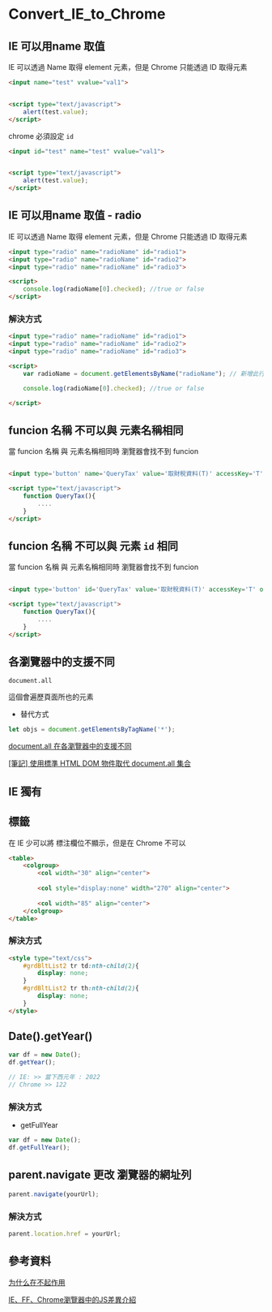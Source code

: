 # Convert_IE_to_Chrome

## IE 可以用name 取值

IE 可以透過 Name 取得 element 元素，但是 Chrome 只能透過 ID 取得元素

```html
<input name="test" vvalue="val1">


<script type="text/javascript">
    alert(test.value);
</script>
```

chrome 必須設定 `id`

```html
<input id="test" name="test" vvalue="val1">


<script type="text/javascript">
    alert(test.value);
</script>
```

## IE 可以用name 取值 - radio 

IE 可以透過 Name 取得 element 元素，但是 Chrome 只能透過 ID 取得元素

```html
<input type="radio" name="radioName" id="radio1">
<input type="radio" name="radioName" id="radio2">
<input type="radio" name="radioName" id="radio3">

<script>
    console.log(radioName[0].checked); //true or false
</script>
```

### 解決方式

```html
<input type="radio" name="radioName" id="radio1">
<input type="radio" name="radioName" id="radio2">
<input type="radio" name="radioName" id="radio3">

<script>
    var radioName = document.getElementsByName("radioName"); // 新增此行

    console.log(radioName[0].checked); //true or false

</script>
```

## funcion 名稱 不可以與 元素名稱相同

當 funcion 名稱 與 元素名稱相同時 瀏覽器會找不到 funcion

```html

<input type='button' name='QueryTax' value='取財稅資料(T)' accessKey='T' onClick='QueryTax()'><BR />

<script type="text/javascript">
    function QueryTax(){
        ....
    }
</script>

```

## funcion 名稱 不可以與 元素 `id` 相同

當 funcion 名稱 與 元素名稱相同時 瀏覽器會找不到 funcion

```html

<input type='button' id='QueryTax' value='取財稅資料(T)' accessKey='T' onClick='QueryTax()'><BR />

<script type="text/javascript">
    function QueryTax(){
        ....
    }
</script>

```

## 各瀏覽器中的支援不同

`document.all`

這個會遍歷頁面所也的元素

* 替代方式

```javascript
let objs = document.getElementsByTagName('*');
```

[document.all 在各瀏覽器中的支援不同](https://www.796t.com/content/1546462261.html)

[[筆記] 使用標準 HTML DOM 物件取代 document.all 集合](https://jumping-fun.blogspot.com/2013/12/html-dom-instead-of-document.all.html)

## IE 獨有

## <col style="display:none" > 標籤

<col style="display:none" > 在 IE 少可以將 標注欄位不顯示，但是在 Chrome 不可以

```html
<table>
    <colgroup>
        <col width="30" align="center">
        
        <col style="display:none" width="270" align="center">
        
        <col width="85" align="center">
    </colgroup>
</table>
```

### 解決方式

```html
<style type="text/css">
    #grdBltList2 tr td:nth-child(2){
        display: none;
    }
    #grdBltList2 tr th:nth-child(2){
        display: none;
    }
</style>
```

## Date().getYear()

```javascript
var df = new Date();
df.getYear();

// IE: >> 當下西元年 : 2022
// Chrome >> 122

```

### 解決方式

* getFullYear

```javascript
var df = new Date();
df.getFullYear();
```

## parent.navigate 更改 瀏覽器的網址列

```javascript
parent.navigate(yourUrl);
```


### 解決方式

```javascript
parent.location.href = yourUrl;
```


## 參考資料

[为什么在<col style="display:none">不起作用](https://zhidao.baidu.com/question/1174360040437688979.html)

[IE、FF、Chrome瀏覽器中的JS差異介紹](https://codertw.com/%E5%89%8D%E7%AB%AF%E9%96%8B%E7%99%BC/289453/)